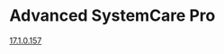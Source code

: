 # Advanced SystemCare Pro

[17.1.0.157](https://github.com/tweeterops-pc/Advanced-SystemCare-Pro/releases/tag/17.1.0.157)
